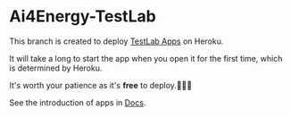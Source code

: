 # Ai4Energy-TestLab

This branch is created to deploy [TestLab Apps](https://ai4energy-testlab.herokuapp.com/) on Heroku.

It will take a long to start the app when you open it for the first time, which is determined by Heroku.

It's worth your patience as it's **free** to deploy.🤣🤣🤣

See the introduction of apps in [Docs](https://ai4energy.github.io/Ai4ELab/dev/labs/TestLab/).
